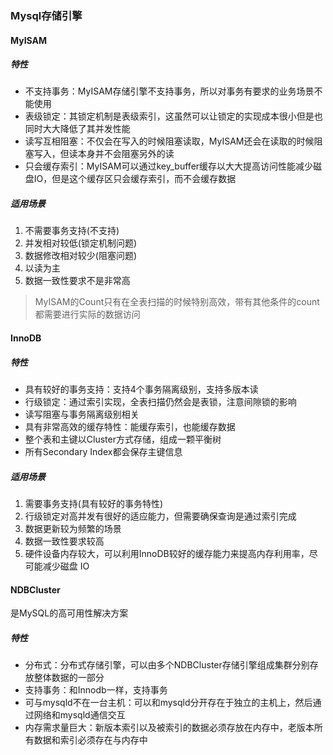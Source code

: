 ### Mysql存储引擎
#### MyISAM

##### 特性
- 不支持事务：MyISAM存储引擎不支持事务，所以对事务有要求的业务场景不能使用
- 表级锁定：其锁定机制是表级索引，这虽然可以让锁定的实现成本很小但是也同时大大降低了其并发性能
- 读写互相阻塞：不仅会在写入的时候阻塞读取，MyISAM还会在读取的时候阻塞写入，但读本身并不会阻塞另外的读
- 只会缓存索引：MyISAM可以通过key_buffer缓存以大大提高访问性能减少磁盘IO，但是这个缓存区只会缓存索引，而不会缓存数据

##### 适用场景
1. 不需要事务支持(不支持)
2. 并发相对较低(锁定机制问题)
3. 数据修改相对较少(阻塞问题)
4. 以读为主
5. 数据一致性要求不是非常高

> MyISAM的Count只有在全表扫描的时候特别高效，带有其他条件的count都需要进行实际的数据访问

#### InnoDB

##### 特性
- 具有较好的事务支持：支持4个事务隔离级别，支持多版本读
- 行级锁定：通过索引实现，全表扫描仍然会是表锁，注意间隙锁的影响
- 读写阻塞与事务隔离级别相关
- 具有非常高效的缓存特性：能缓存索引，也能缓存数据
- 整个表和主键以Cluster方式存储，组成一颗平衡树
- 所有Secondary Index都会保存主键信息

##### 适用场景

1. 需要事务支持(具有较好的事务特性)
2. 行级锁定对高并发有很好的适应能力，但需要确保查询是通过索引完成
3. 数据更新较为频繁的场景
4. 数据一致性要求较高
5. 硬件设备内存较大，可以利用InnoDB较好的缓存能力来提高内存利用率，尽可能减少磁盘 IO

#### NDBCluster
是MySQL的高可用性解决方案
##### 特性

- 分布式：分布式存储引擎，可以由多个NDBCluster存储引擎组成集群分别存放整体数据的一部分
- 支持事务：和Innodb一样，支持事务
- 可与mysqld不在一台主机：可以和mysqld分开存在于独立的主机上，然后通过网络和mysqld通信交互
- 内存需求量巨大：新版本索引以及被索引的数据必须存放在内存中，老版本所有数据和索引必须存在与内存中
